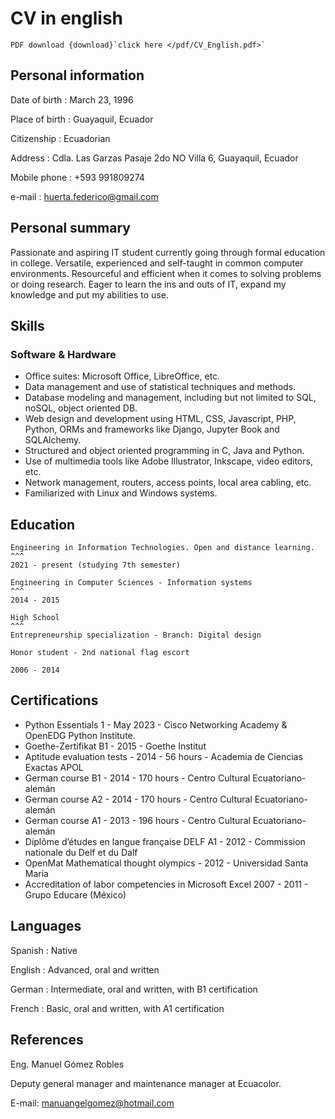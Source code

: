 # CV in english

```{note}
PDF download {download}`click here </pdf/CV_English.pdf>`
```

## Personal information
Date of birth
: March 23, 1996

Place of birth
: Guayaquil, Ecuador

Citizenship
: Ecuadorian

Address
: Cdla. Las Garzas Pasaje 2do NO Villa 6, Guayaquil, Ecuador

Mobile phone
: +593 991809274

e-mail
: huerta.federico@gmail.com

## Personal summary
Passionate and aspiring IT student currently going through formal education in college. Versatile, experienced and self-taught in common computer environments. Resourceful and efficient when it comes to solving problems or doing research. Eager to learn the ins and outs of IT, expand my knowledge and put my abilities to use.

## Skills
### Software & Hardware
- Office suites: Microsoft Office, LibreOffice, etc.
- Data management and use of statistical techniques and methods.
- Database modeling and management, including but not limited to SQL, noSQL, object oriented DB.
- Web design and development using HTML, CSS, Javascript, PHP, Python, ORMs and frameworks like Django, Jupyter Book and SQLAlchemy.
- Structured and object oriented programming in C, Java and Python.
- Use of multimedia tools like Adobe Illustrator, Inkscape, video editors, etc.
- Network management, routers, access points, local area cabling, etc.
- Familiarized with Linux and Windows systems.

## Education
````{card} Universidad Técnica Particular de Loja - UTPL
Engineering in Information Technologies. Open and distance learning.
^^^
2021 - present (studying 7th semester)
````

````{card} Escuela Superior Politécnica del Litoral - ESPOL
Engineering in Computer Sciences - Information systems
^^^
2014 - 2015
````

````{card} Unidad Educativa Santiago Mayor
High School
^^^
Entrepreneurship specialization - Branch: Digital design

Honor student - 2nd national flag escort

2006 - 2014
````

## Certifications
- Python Essentials 1 - May 2023 - Cisco Networking Academy & OpenEDG Python Institute.
- Goethe-Zertifikat B1 - 2015 - Goethe Institut
- Aptitude evaluation tests - 2014 - 56 hours - Academia de Ciencias Exactas APOL
- German course B1 - 2014 - 170 hours - Centro Cultural Ecuatoriano-alemán
- German course A2 - 2014 - 170 hours - Centro Cultural Ecuatoriano-alemán
- German course A1 - 2013 - 196 hours - Centro Cultural Ecuatoriano-alemán
- Diplôme d’études en langue française DELF A1 - 2012 - Commission nationale du Delf et du Dalf
- OpenMat Mathematical thought olympics - 2012 - Universidad Santa María
- Accreditation of labor competencies in Microsoft Excel 2007 - 2011 - Grupo Educare (México)

## Languages
Spanish
: Native

English
: Advanced, oral and written

German
: Intermediate, oral and written, with B1 certification

French
: Basic, oral and written, with A1 certification

## References
Eng. Manuel Gómez Robles

Deputy general manager and maintenance manager at Ecuacolor.

E-mail: manuangelgomez@hotmail.com